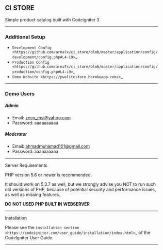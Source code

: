 ## CI STORE
Simple product catalog built with Codeigniter 3

*******************
### Additional Setup 

- `Development Config <https://github.com/arma7x/ci_store/blob/master/application/config/development/config.php#L4-L9>`_
- `Production Config <https://github.com/arma7x/ci_store/blob/master/application/config/production/config.php#L4-L9>`_
- `Demo Website <https://pwalitestore.herokuapp.com/>`_

*******************
### Demo Users

##### Admin
- Email: zeon_msi@yahoo.com
- Password: aaaaaaaaaa

##### Moderator
- Email: ahmadmuhamad101@gmail.com
- Password: aaaaaaaaaa

*******************

Server Requirements

PHP version 5.6 or newer is recommended.

It should work on 5.3.7 as well, but we strongly advise you NOT to run
such old versions of PHP, because of potential security and performance
issues, as well as missing features.

**DO NOT USED PHP BUILT IN WEBSERVER**

************
Installation

Please see the `installation section <https://codeigniter.com/user_guide/installation/index.html>`_
of the CodeIgniter User Guide.
************

